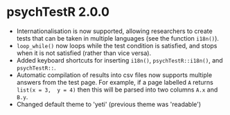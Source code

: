 # psychTestR 2.0.0

* Internationalisation is now supported, allowing researchers
to create tests that can be taken in multiple languages
(see the function `i18n()`).
* `loop_while()` now loops while the test condition is satisfied,
and stops when it is not satisfied (rather than vice versa).
* Added keyboard shortcuts for inserting `i18n()`, `psychTestR::i18n()`,
and `psychTestR::`.
* Automatic compilation of results into csv files now supports
multiple answers from the test page. 
For example, if a page labelled `A` returns `list(x = 3,  y = 4)`
then this will be parsed into two columns `A.x` and `B.y`.
* Changed default theme to 'yeti' (previous theme was 'readable')
